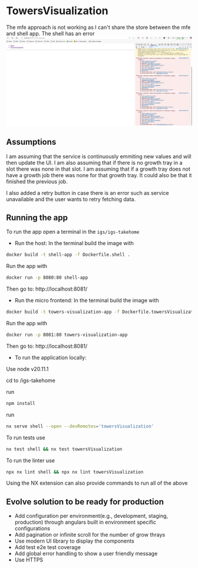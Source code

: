 # TowersVisualization

 The mfe approach is not working as I can't share the store between the mfe and shell app. The shell has an error 
 ![alt text](image.png) 

## Assumptions

I am assuming that the service is continuously emmiting new values and will then update the UI.
I am also assuming that if there is no growth tray in a slot there was none in that slot.
I am assuming that if a growth tray does not have a growth job there was none for that growth tray. It could also be that it finished the previous job.

I also added a retry button in case there is an error such as service unavailable and the user wants to retry fetching data.

## Running the app

To run the app open a terminal in the ```igs/igs-takehome```

- Run the host:
In the terminal build the image with 
```bash
docker build -t shell-app -f Dockerfile.shell .
```

Run the app with
```bash
docker run -p 8080:80 shell-app
```
Then go to: http://localhost:8081/


- Run the micro frontend: 
In the terminal build the image with 
```bash
docker build -t towers-visualization-app -f Dockerfile.towersVisualization .
```

Run the app with
```bash
docker run -p 8081:80 towers-visualization-app
```

Then go to: http://localhost:8081/

- To run the application locally:

Use node v20.11.1 

cd to /igs-takehome

run
 ```bash
npm install
```
run 
 ```bash
nx serve shell --open --devRemotes='towersVisualization'
```

To run tests use
 ```bash
nx test shell && nx test towersVisualization
```

To run the linter use
 ```bash
npx nx lint shell && npx nx lint towersVisualization
```

Using the NX extension can also provide commands to run all of the above

## Evolve solution to be ready for production

- Add configuration per environment(e.g., development, staging, production) through angulars built in environment specific configurations
- Add pagination or infinite scroll for the number of grow thrays
- Use modern UI library to display the components
- Add test e2e test coverage
- Add global error handling to show a user friendly message
- Use HTTPS
